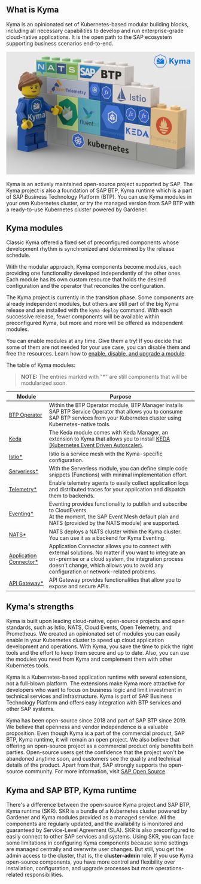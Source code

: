 ## What is Kyma

Kyma is an opinionated set of Kubernetes-based modular building blocks, including all necessary capabilities to develop and run enterprise-grade cloud-native applications.
It is the open path to the SAP ecosystem supporting business scenarios end-to-end.

![overview](./assets/modular-kyma.png)

Kyma is an actively maintained open-source project supported by SAP. The Kyma project is also a foundation of SAP BTP, Kyma runtime which is a part of SAP Business Technology Platform (BTP). You can use Kyma modules in your own Kubernetes cluster, or try the managed version from SAP BTP with a ready-to-use Kubernetes cluster powered by Gardener. 



## Kyma modules 

Classic Kyma offered a fixed set of preconfigured components whose development rhythm is synchronized and determined by the release schedule. 

With the modular approach, Kyma components become modules, each providing one functionality developed independently of the other ones. Each module has its own custom resource that holds the desired configuration and the operator that reconciles the configuration. 

The Kyma project is currently in the transition phase. Some components are already independent modules, but others are still part of the big Kyma release and are installed with the `kyma deploy` command. With each successive release, fewer components will be available within preconfigured Kyma, but more and more will be offered as independent modules.

You can enable modules at any time. Give them a try! If you decide that some of them are not needed for your use case, you can disable them and free the resources. Learn how to [enable, disable, and upgrade a module](./04-operation-guides/operations/08-enable-disable-upgrade-kyma-module.md).

The table of Kyma modules:

> **NOTE:** The entries marked with "*" are still components that will be modularized soon.

| Module | Purpose |
|---|---|
| [BTP Operator](https://docs.kyma-project.io//?basePath=https://raw.githubusercontent.com/kyma-project/btp-manager/main/&homepage=docs/user/README.md&sidebar=true&loadSidebar=docs/user/_sidebar.md&browser-tab-title=BTP%20Operator%20Documentation#/docs/user/README) | Within the BTP Operator module, BTP Manager installs SAP BTP Service Operator that allows you to consume SAP BTP services from your Kubernetes cluster using Kubernetes-native tools. |
| [Keda](https://docs.kyma-project.io//?basePath=https://raw.githubusercontent.com/kyma-project/keda-manager/main/&homepage=docs/user/README.md&sidebar=true&loadSidebar=docs/user/_sidebar.md&browser-tab-title=Keda%20module%20Documentation#/docs/user/README) | The Keda module comes with Keda Manager, an extension to Kyma that allows you to install [KEDA (Kubernetes Event Driven Autoscaler)](https://keda.sh/). |
| [Istio*](https://github.com/kyma-project/istio) | Istio is a service mesh with the Kyma-specific configuration. |
| [Serverless*](https://github.com/kyma-project/serverless-manager) | With the Serverless module, you can define simple code snippets (Functions) with minimal implementation effort. |
| [Telemetry*](https://github.com/kyma-project/telemetry-manager) | Enable telemetry agents to easily collect application logs and distributed traces for your application and dispatch them to backends.|
| [Eventing*](https://github.com/kyma-project/eventing-manager) | Eventing provides functionality to publish and subscribe to CloudEvents. <br> At the moment, the SAP Event Mesh default plan and NATS (provided by the NATS module) are supported. |
| [NATS*](https://github.com/kyma-project/nats-manager) | NATS deploys a NATS cluster within the Kyma cluster. You can use it as a backend for Kyma Eventing. |
| [Application Connector*](https://github.com/kyma-project/application-connector-manager) | Application Connector allows you to connect with external solutions. No matter if you want to integrate an on-premise or a cloud system, the integration process doesn't change, which allows you to avoid any configuration or network-related problems. | 
| [API Gateway*](https://github.com/kyma-project/api-gateway) | API Gateway provides functionalities that allow you to expose and secure APIs. |

## Kyma's strengths
Kyma is built upon leading cloud-native, open-source projects and open standards, such as Istio, NATS, Cloud Events, Open Telemetry, and Prometheus. We created an opinionated set of modules you can easily enable in your Kubernetes cluster to speed up cloud application development and operations. With Kyma, you save the time to pick the right tools and the effort to keep them secure and up to date. Also, you can use the modules you need from Kyma and complement them with other Kubernetes tools.

Kyma is a Kubernetes-based application runtime with several extensions, not a full-blown platform. The extensions make Kyma more attractive for developers who want to focus on business logic and limit investment in technical services and infrastructure. Kyma is part of SAP Business Technology Platform and offers easy integration with BTP services and other SAP systems. 
 
Kyma has been open-source since 2018 and part of SAP BTP since 2019. We believe that openness and vendor independence is a valuable proposition. Even though Kyma is a part of the commercial product, SAP BTP, Kyma runtime, it will remain an open project. We also believe that offering an open-source project as a commercial product only benefits both parties. Open-source users get the confidence that the project won't be abandoned anytime soon, and customers see the quality and technical details of the product. Apart from that, SAP strongly supports the open-source community. For more information, visit [SAP Open Source](https://community.sap.com/topics/open-source).

## Kyma and SAP BTP, Kyma runtime
There's a difference between the open-source Kyma project and SAP BTP, Kyma runtime (SKR). SKR is a bundle of a Kubernetes cluster powered by Gardener and Kyma modules provided as a managed service. All the components are regularly updated, and the availability is monitored and guaranteed by Service-Level Agreement (SLA). SKR is also preconfigured to easily connect to other SAP services and systems. Using SKR, you can face some limitations in configuring Kyma components because some settings are managed centrally and overwrite user changes. But still, you get the admin access to the cluster, that is, the **cluster-admin** role. If you use Kyma open-source components, you have more control and flexibility over installation, configuration, and upgrade processes but more operations-related responsibilities.
